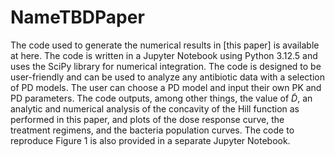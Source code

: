 # NameTBDPaper
The code used to generate the numerical results in [this paper] is available at here. The code is written in a Jupyter Notebook using Python 3.12.5 and uses the SciPy library for numerical integration. The code is designed to be user-friendly and can be used to analyze any antibiotic data with a selection of PD models. The user can choose a PD model and input their own PK and PD parameters. The code outputs, among other things, the value of $\tilde{D}$, an analytic and numerical analysis of the concavity of the Hill function as performed in this paper, and plots of the dose response curve, the treatment regimens, and the bacteria population curves. The code to reproduce Figure 1 is also provided in a separate Jupyter Notebook.

